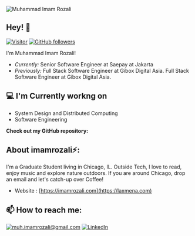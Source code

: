 ![Muhammad Imam Rozali]([./banner.png](https://media.licdn.com/dms/image/D5616AQGAs8MXYiVWMQ/profile-displaybackgroundimage-shrink_350_1400/0/1662128326967?e=1677110400&v=beta&t=YrZbT0oQyuYBrOmDSqTJlh_ZWY9ZqD6hELn7Kh8mH9o))
<!-- <h2 align='center'>Muhammad Imam Rozali @ imamrozali</h2>
<p align='center'><b>Graduate Student at University of Budi Luhur</b></p> -->

<h2>Hey! 👋</h2>

[![Visitor](https://visitor-badge.laobi.icu/badge?page_id=imamrozali.imamrozali)](https://github.com/imamrozali) [![GitHub followers](https://img.shields.io/github/followers/imamrozali.svg?style=social&label=Follow)](https://github.com/imamrozali?tab=followers)

I'm Muhammad Imam Rozali! 
- <i>Currently:</i> Senior Software Engineer at Saepay at Jakarta 
- <i>Previously:</i> Full Stack Software Engineer at Gibox Digital Asia.</i> Full Stack Software Engineer at Gibox Digital Asia.

<h2>💻 I'm Currently workng on</h2>

- System Design and Distributed Computing
- Software Engineering


__Check out my GitHub repository:__

<h2> About imamrozali⚡:</h2>

I'm a Graduate Student living in Chicago, IL. Outside Tech, I love to read, enjoy music and explore nature outdoors. If you are around Chicago, drop an email and let's catch-up over Coffee!
 
- Website : [https://imamrozali.com](https://laxmena.com)

<h2>📫 How to reach me:</h2>

<a href="mailto:muh.imamrozali@gmail.com">![muh.imamrozali@gmail.com](https://img.shields.io/badge/Gmail-D14836?style=for-the-badge&logo=gmail&logoColor=white)</a> <a href="https://www.linkedin.com/in/muhammad-imam-rozali-b84aa016a/">![LinkedIn](https://img.shields.io/badge/LinkedIn-0077B5?style=for-the-badge&logo=linkedin&logoColor=white)</a>
